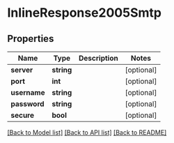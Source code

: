 # InlineResponse2005Smtp

## Properties
Name | Type | Description | Notes
------------ | ------------- | ------------- | -------------
**server** | **string** |  | [optional] 
**port** | **int** |  | [optional] 
**username** | **string** |  | [optional] 
**password** | **string** |  | [optional] 
**secure** | **bool** |  | [optional] 

[[Back to Model list]](../../README.md#documentation-for-models) [[Back to API list]](../../README.md#documentation-for-api-endpoints) [[Back to README]](../../README.md)

